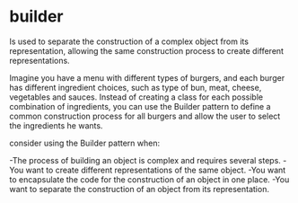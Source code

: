 # builder

Is used to separate the construction of a complex object from its representation, allowing the same construction process to create different representations.


Imagine you have a menu with different types of burgers, and each burger has different ingredient choices, such as type of bun, meat, cheese, vegetables and sauces. Instead of creating a class for each possible combination of ingredients, you can use the Builder pattern to define a common construction process for all burgers and allow the user to select the ingredients he wants.

consider using the Builder pattern when:

-The process of building an object is complex and requires several steps.
-You want to create different representations of the same object.
-You want to encapsulate the code for the construction of an object in one place.
-You want to separate the construction of an object from its representation.
